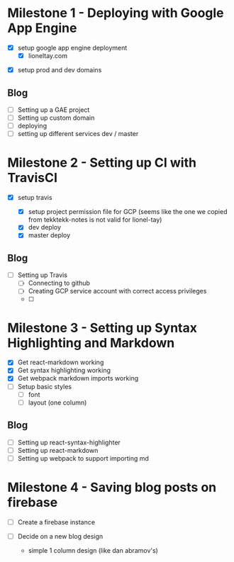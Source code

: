 # Milestone 1 - Deploying with Google App Engine

- [x] setup google app engine deployment
  - [x] lioneltay.com

* [x] setup prod and dev domains

## Blog

- [ ] Setting up a GAE project
- [ ] Setting up custom domain
- [ ] deploying
- [ ] setting up different services dev / master

# Milestone 2 - Setting up CI with TravisCI

- [x] setup travis

  - [x] setup project permission file for GCP (seems like the one we copied from tekktekk-notes is not valid for lionel-tay)
  - [x] dev deploy
  - [x] master deploy

## Blog

- [ ] Setting up Travis
  - [ ] Connecting to github
  - [ ] Creating GCP service account with correct access privileges
  - [ ]

# Milestone 3 - Setting up Syntax Highlighting and Markdown

- [x] Get react-markdown working
- [x] Get syntax highlighting working
- [x] Get webpack markdown imports working
- [ ] Setup basic styles
  - [ ] font
  - [ ] layout (one column)

## Blog

- [ ] Setting up react-syntax-highlighter
- [ ] Setting up react-markdown
- [ ] Setting up webpack to support importing md

# Milestone 4 - Saving blog posts on firebase
- [ ] Create a firebase instance

- [ ] Decide on a new blog design
  - simple 1 column design (like dan abramov's)
